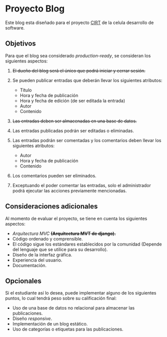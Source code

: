 # Proyecto Blog
Este blog esta diseñado para el proyecto [CIRT](https://github.com/aitbw/cirt_projects) de la celula desarrollo de software.

## Objetivos

Para que el blog sea considerado _production-ready_, se consideran los siguientes aspectos:

1. ~~El dueño del blog será el único que podrá iniciar y cerrar sesión.~~
2. Se pueden publicar entradas que deberán llevar los siguientes atributos:
   * Título
   * Hora y fecha de publicación
   * Hora y fecha de edición (de ser editada la entrada)
   * Autor
   * Contenido

3. ~~Las entradas deben ser almacenadas en una base de datos.~~
4. Las entradas publicadas podrán ser editadas o eliminadas.
5. Las entradas podrán ser comentadas y los comentarios deben llevar los siguientes atributos:
   * Autor
   * Hora y fecha de publicación
   * Contenido

6. Los comentarios pueden ser eliminados.
7. Exceptuando el poder comentar las entradas, solo el administrador podrá ejecutar las acciones previamente mencionadas.

## Consideraciones adicionales

Al momento de evaluar el proyecto, se tiene en cuenta los siguientes aspectos:

* _Arquitectura MVC_ ~~**(Arquitectura MVT de django).**~~
* Código ordenado y comprensible.
* El código sigue los estándares establecidos por la comunidad (Depende del lenguaje que se utilice para su desarrollo).
* Diseño de la interfaz gráfica.
* Experiencia del usuario.
* Documentación.

## Opcionales

Si el estudiante así lo desea, puede implementar alguno de los siguientes puntos, lo cual tendrá peso sobre su calificación final:

* Uso de una base de datos no relacional para almacenar las publicaciones.
* Diseño _responsive_.
* Implementación de un blog estático.
* Uso de categorías o etiquetas para las publicaciones.

